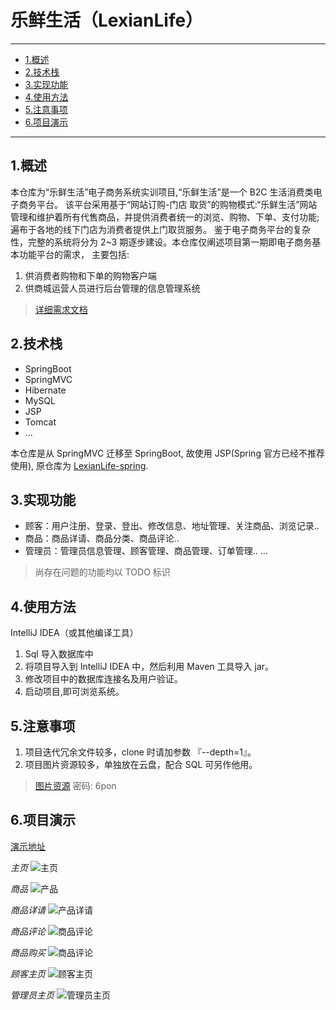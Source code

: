 # 乐鲜生活（LexianLife）

---
- [1.概述](#1.概述)
- [2.技术栈](#2.技术栈)
- [3.实现功能](#3.实现功能)
- [4.使用方法](#4.使用方法)
- [5.注意事项](#5.注意事项)
- [6.项目演示](#6.项目演示)
---
## 1.概述

本仓库为“乐鲜生活”电子商务系统实训项目,“乐鲜生活”是一个 B2C 生活消费类电子商务平台。
该平台采用基于“网站订购-门店 取货”的购物模式:“乐鲜生活”网站管理和维护着所有代售商品，并提供消费者统一的浏览、购物、下单、支付功能;
遍布于各地的线下门店为消费者提供上门取货服务。
鉴于电子商务平台的复杂性，完整的系统将分为 2~3 期逐步建设。本仓库仅阐述项目第一期即电子商务基本功能平台的需求，
主要包括:
1. 供消费者购物和下单的购物客户端
2. 供商城运营人员进行后台管理的信息管理系统
> [详细需求文档](https://suwen.lanzous.com/inwzdf1ws7i)

## 2.技术栈

* SpringBoot
* SpringMVC
* Hibernate
* MySQL
* JSP
* Tomcat
* ...

本仓库是从 SpringMVC 迁移至 SpringBoot, 故使用 JSP(Spring 官方已经不推荐使用), 原仓库为 [LexianLife-spring](https://github.com/EslSuwen/LexianLife/tree/spring).

## 3.实现功能
* 顾客：用户注册、登录、登出、修改信息、地址管理、关注商品、浏览记录..
* 商品：商品详请、商品分类、商品评论..
* 管理员：管理员信息管理、顾客管理、商品管理、订单管理..
...
> 尚存在问题的功能均以 TODO 标识

## 4.使用方法

IntelliJ IDEA（或其他编译工具）
1. Sql 导入数据库中
2. 将项目导入到 IntelliJ IDEA 中，然后利用 Maven 工具导入 jar。
3. 修改项目中的数据库连接名及用户验证。
4. 启动项目,即可浏览系统。

## 5.注意事项

1. 项目迭代冗余文件较多，clone 时请加参数 『--depth=1』。
2. 项目图片资源较多，单独放在云盘，配合 SQL 可另作他用。
> [图片资源](https://pan.baidu.com/s/1iColsjsomMS19LrXZfmAWw)
> 密码: 6pon

## 6.项目演示

[演示地址](http://47.107.239.108:8079/)

*主页*
![主页](assets/img/index.png)

*商品*
![产品](assets/img/prod.png)

*商品详请*
![产品详请](assets/img/prodDetail.jpg)

*商品评论*
![商品评论](assets/img/comment.png)

*商品购买*
![商品评论](assets/img/settleAccount.png)

*顾客主页*
![顾客主页](assets/img/userHome.png)

*管理员主页*
![管理员主页](assets/img/manageIndex.png)
